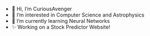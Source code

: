 - 👋 Hi, I’m CuriousAvenger
- 👀 I’m interested in Computer Science and Astrophysics
- 🌱 I’m currently learning Neural Networks
- ✨ Working on a Stock Predictor Website!
